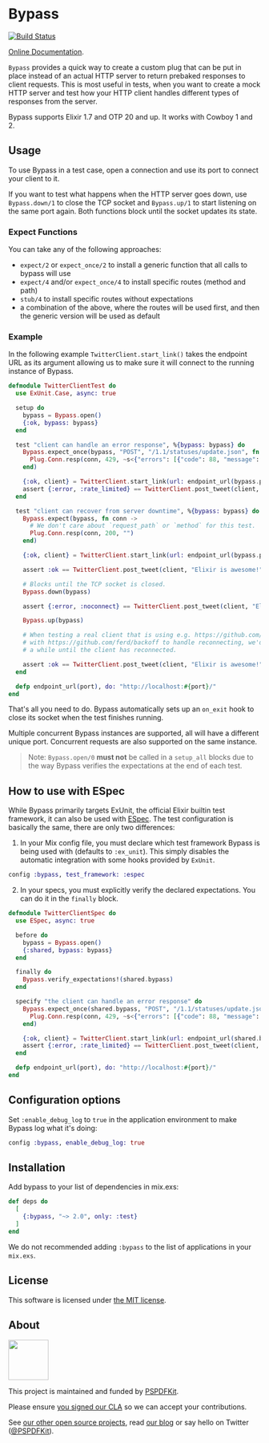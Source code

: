 # Bypass

[![Build Status](https://travis-ci.org/PSPDFKit-labs/bypass.svg?branch=master)](https://travis-ci.org/PSPDFKit-labs/bypass)

[Online Documentation](https://hexdocs.pm/bypass).

<!-- MDOC !-->

`Bypass` provides a quick way to create a custom plug that can be put in place
instead of an actual HTTP server to return prebaked responses to client
requests. This is most useful in tests, when you want to create a mock HTTP
server and test how your HTTP client handles different types of responses from
the server.

Bypass supports Elixir 1.7 and OTP 20 and up. It works with Cowboy 1 and 2.

## Usage

To use Bypass in a test case, open a connection and use its port to connect your
client to it.

If you want to test what happens when the HTTP server goes down, use
`Bypass.down/1` to close the TCP socket and `Bypass.up/1` to start listening on
the same port again. Both functions block until the socket updates its state.

### Expect Functions

You can take any of the following approaches:

* `expect/2` or `expect_once/2` to install a generic function that all calls to
  bypass will use
* `expect/4` and/or `expect_once/4` to install specific routes (method and path)
* `stub/4` to install specific routes without expectations
* a combination of the above, where the routes will be used first, and then the
  generic version will be used as default

### Example

In the following example `TwitterClient.start_link()` takes the endpoint URL as
its argument allowing us to make sure it will connect to the running instance of
Bypass.

```elixir
defmodule TwitterClientTest do
  use ExUnit.Case, async: true

  setup do
    bypass = Bypass.open()
    {:ok, bypass: bypass}
  end

  test "client can handle an error response", %{bypass: bypass} do
    Bypass.expect_once(bypass, "POST", "/1.1/statuses/update.json", fn conn ->
      Plug.Conn.resp(conn, 429, ~s<{"errors": [{"code": 88, "message": "Rate limit exceeded"}]}>)
    end)

    {:ok, client} = TwitterClient.start_link(url: endpoint_url(bypass.port))
    assert {:error, :rate_limited} == TwitterClient.post_tweet(client, "Elixir is awesome!")
  end

  test "client can recover from server downtime", %{bypass: bypass} do
    Bypass.expect(bypass, fn conn ->
      # We don't care about `request_path` or `method` for this test.
      Plug.Conn.resp(conn, 200, "")
    end)

    {:ok, client} = TwitterClient.start_link(url: endpoint_url(bypass.port))

    assert :ok == TwitterClient.post_tweet(client, "Elixir is awesome!")

    # Blocks until the TCP socket is closed.
    Bypass.down(bypass)

    assert {:error, :noconnect} == TwitterClient.post_tweet(client, "Elixir is awesome!")

    Bypass.up(bypass)

    # When testing a real client that is using e.g. https://github.com/fishcakez/connection
    # with https://github.com/ferd/backoff to handle reconnecting, we'd have to loop for
    # a while until the client has reconnected.

    assert :ok == TwitterClient.post_tweet(client, "Elixir is awesome!")
  end

  defp endpoint_url(port), do: "http://localhost:#{port}/"
end
```

That's all you need to do. Bypass automatically sets up an `on_exit` hook to
close its socket when the test finishes running.

Multiple concurrent Bypass instances are supported, all will have a different
unique port.  Concurrent requests are also supported on the same instance.

> Note: `Bypass.open/0` **must not** be called in a `setup_all` blocks due to
> the way Bypass verifies the expectations at the end of each test.

## How to use with ESpec

While Bypass primarily targets ExUnit, the official Elixir builtin test
framework, it can also be used with [ESpec](https://hex.pm/packages/espec). The
test configuration is basically the same, there are only two differences:

1. In your Mix config file, you must declare which test framework Bypass is
   being used with (defaults to `:ex_unit`). This simply disables the automatic
   integration with some hooks provided by `ExUnit`.

```elixir
config :bypass, test_framework: :espec
```

2. In your specs, you must explicitly verify the declared expectations. You can
   do it in the `finally` block.

```elixir
defmodule TwitterClientSpec do
  use ESpec, async: true

  before do
    bypass = Bypass.open()
    {:shared, bypass: bypass}
  end

  finally do
    Bypass.verify_expectations!(shared.bypass)
  end

  specify "the client can handle an error response" do
    Bypass.expect_once(shared.bypass, "POST", "/1.1/statuses/update.json", fn conn ->
      Plug.Conn.resp(conn, 429, ~s<{"errors": [{"code": 88, "message": "Rate limit exceeded"}]}>)
    end)

    {:ok, client} = TwitterClient.start_link(url: endpoint_url(shared.bypass.port))
    assert {:error, :rate_limited} == TwitterClient.post_tweet(client, "Elixir is awesome!")
  end

  defp endpoint_url(port), do: "http://localhost:#{port}/"
end
```

## Configuration options

Set `:enable_debug_log` to `true` in the application environment to make Bypass
log what it's doing:

```elixir
config :bypass, enable_debug_log: true
```

<!-- MDOC !-->

## Installation

Add bypass to your list of dependencies in mix.exs:

```elixir
def deps do
  [
    {:bypass, "~> 2.0", only: :test}
  ]
end
```

We do not recommended adding `:bypass` to the list of applications in your
`mix.exs`.

## License

This software is licensed under [the MIT license](LICENSE).

## About

<a href="https://pspdfkit.com/">
  <img src="https://avatars2.githubusercontent.com/u/1527679?v=3&s=200" height="80" />
</a>

This project is maintained and funded by [PSPDFKit](https://pspdfkit.com/).

Please ensure [you signed our
CLA](https://pspdfkit.com/guides/web/current/miscellaneous/contributing/) so we
can accept your contributions.

See [our other open source projects](https://github.com/PSPDFKit-labs), read
[our blog](https://pspdfkit.com/blog/) or say hello on Twitter
([@PSPDFKit](https://twitter.com/pspdfkit)).

